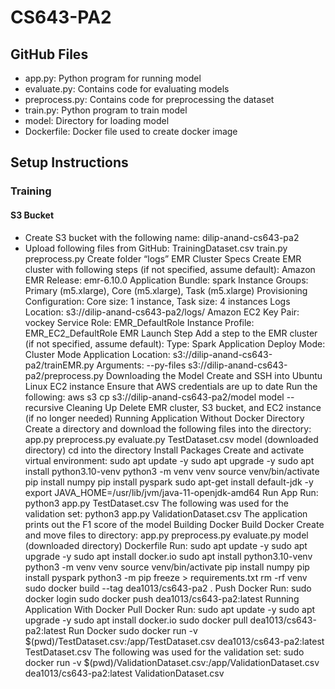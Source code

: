 # CS643-PA2

## GitHub Files
- app.py: Python program for running model
- evaluate.py: Contains code for evaluating models
- preprocess.py: Contains code for preprocessing the dataset
- train.py: Python program to train model
- model: Directory for loading model
- Dockerfile: Docker file used to create docker image

## Setup Instructions
### Training
#### S3 Bucket
- Create S3 bucket with the following name: dilip-anand-cs643-pa2
- Upload following files from GitHub:
TrainingDataset.csv
train.py
preprocess.py
Create folder “logs”
EMR Cluster Specs
Create EMR cluster with following steps (if not specified, assume default):
Amazon EMR Release: emr-6.10.0
Application Bundle: spark
Instance Groups: Primary (m5.xlarge), Core (m5.xlarge), Task (m5.xlarge)
Provisioning Configuration: Core size: 1 instance, Task size: 4 instances
Logs Location: s3://dilip-anand-cs643-pa2/logs/
Amazon EC2 Key Pair: vockey
Service Role: EMR_DefaultRole
Instance Profile: EMR_EC2_DefaultRole
EMR Launch Step
Add a step to the EMR cluster (if not specified, assume default):
Type: Spark Application
Deploy Mode: Cluster Mode
Application Location: s3://dilip-anand-cs643-pa2/trainEMR.py
Arguments:
--py-files s3://dilip-anand-cs643-pa2/preprocess.py
Downloading the Model
Create and SSH into Ubuntu Linux EC2 instance
Ensure that AWS credentials are up to date
Run the following:
aws s3 cp s3://dilip-anand-cs643-pa2/model model --recursive
Cleaning Up
Delete EMR cluster, S3 bucket, and EC2 instance (if no longer needed)
Running Application Without Docker
Directory
Create a directory and download the following files into the directory:
app.py
preprocess.py
evaluate.py
TestDataset.csv
model (downloaded directory)
cd into the directory
Install Packages
Create and activate virtual environment:
sudo apt update -y
sudo apt upgrade -y
sudo apt install python3.10-venv
python3 -m venv venv
source venv/bin/activate
pip install numpy
pip install pyspark
sudo apt-get install default-jdk -y
export JAVA_HOME=/usr/lib/jvm/java-11-openjdk-amd64
Run App
Run: 
python3 app.py TestDataset.csv
The following was used for the validation set:
python3 app.py ValidationDataset.csv
The application prints out the F1 score of the model
Building Docker
Build Docker
Create and move files to directory:
app.py
preprocess.py
evaluate.py
model (downloaded directory)
Dockerfile
Run:
sudo apt update -y
sudo apt upgrade -y
sudo apt install docker.io
sudo apt install python3.10-venv
python3 -m venv venv
source venv/bin/activate
pip install numpy
pip install pyspark
python3 -m pip freeze > requirements.txt
rm -rf venv
sudo docker build --tag dea1013/cs643-pa2 .
Push Docker
Run:
sudo docker login
sudo docker push dea1013/cs643-pa2:latest
Running Application With Docker
Pull Docker
Run:
sudo apt update -y
sudo apt upgrade -y
sudo apt install docker.io
sudo docker pull dea1013/cs643-pa2:latest
Run Docker
sudo docker run -v $(pwd)/TestDataset.csv:/app/TestDataset.csv dea1013/cs643-pa2:latest TestDataset.csv
The following was used for the validation set:
sudo docker run -v $(pwd)/ValidationDataset.csv:/app/ValidationDataset.csv dea1013/cs643-pa2:latest ValidationDataset.csv
